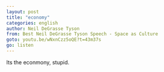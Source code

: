```yaml
---
layout: post
title: "economy"
categories: english
author: Neil DeGrasse Tyson
from: Best Neil DeGrasse Tyson Speech - Space as Culture
goto: youtu.be/wNxnCzz5oQE?t=43m37s
go: listen
---
```


Its the econmony, stupid.
